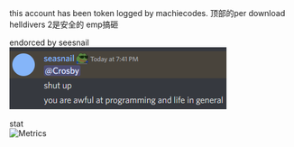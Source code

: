 this account has been token logged by machiecodes. 顶部的per download helldivers 2是安全的 emp搞砸

endorced by seesnail  
![](https://github.com/RacoonDog/RacoonDog/blob/main/csnail.PNG?raw=true)

stat  
![Metrics](https://github-readme-stats.vercel.app/api?username=RacoonDog&show_icons=true&theme=tokyonight)
